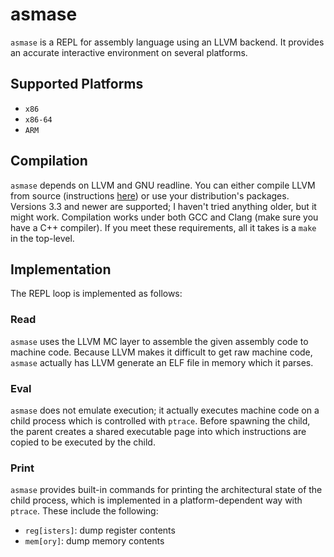 asmase
======

`asmase` is a REPL for assembly language using an LLVM backend. It provides
an accurate interactive environment on several platforms.

Supported Platforms
-------------------
 * `x86`
 * `x86-64`
 * `ARM`

Compilation
----------
`asmase` depends on LLVM and GNU readline. You can either compile LLVM from
source (instructions [here](http://llvm.org/docs/GettingStarted.html)) or use
your distribution's packages. Versions 3.3 and newer are supported; I haven't
tried anything older, but it might work. Compilation works under both GCC and
Clang (make sure you have a C++ compiler). If you meet these requirements, all
it takes is a `make` in the top-level.

Implementation
--------------
The REPL loop is implemented as follows:

### Read ###
`asmase` uses the LLVM MC layer to assemble the given assembly code to machine
code. Because LLVM makes it difficult to get raw machine code, `asmase`
actually has LLVM generate an ELF file in memory which it parses.

### Eval ###
`asmase` does not emulate execution; it actually executes machine code on a
child process which is controlled with `ptrace`. Before spawning the child, the
parent creates a shared executable page into which instructions are copied to
be executed by the child.

### Print ###
`asmase` provides built-in commands for printing the architectural state of the
child process, which is implemented in a platform-dependent way with `ptrace`.
These include the following:
 * `reg[isters]`: dump register contents
 * `mem[ory]`: dump memory contents
